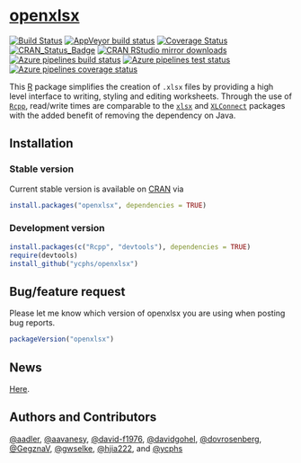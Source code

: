 [openxlsx](https://ycphs.github.io/openxlsx/)
========


[![Build Status](https://travis-ci.com/ycphs/openxlsx.svg?branch=master)](https://travis-ci.com/ycphs/openxlsx)
[![AppVeyor build status](https://ci.appveyor.com/api/projects/status/github/ycphs/openxlsx?branch=master&svg=true)](https://ci.appveyor.com/project/ycphs/openxlsx)
[![Coverage Status](https://codecov.io/github/ycphs/openxlsx/coverage.svg?branch=master)](https://codecov.io/github/ycphs/openxlsx?branch=master)
[![CRAN_Status_Badge](https://www.r-pkg.org/badges/version/openxlsx)](https://cran.r-project.org/package=openxlsx)
[![CRAN RStudio mirror downloads](https://cranlogs.r-pkg.org/badges/openxlsx)](https://cran.r-project.org/package=openxlsx)
[![Azure pipelines build status](https://img.shields.io/azure-devops/build/ycphs/openxlsx/2)](https://dev.azure.com/ycphs/openxlsx/_build/latest?definitionId=1&branchName=master)
[![Azure pipelines test status](https://img.shields.io/azure-devops/tests/ycphs/openxlsx/2?color=brightgreen&compact_message)](https://dev.azure.com/ycphs/openxlsx/_build/latest?definitionId=1&branchName=Dev)
 [![Azure pipelines coverage status](https://img.shields.io/azure-devops/coverage/ycphs/openxlsx/2)](https://dev.azure.com/ycphs/openxlsx/_build/latest?definitionId=1&branchName=master)
 
 
 
This [R](https://www.R-project.org/) package simplifies the creation of `.xlsx` files by providing 
a high level interface to writing, styling and editing worksheets. Through the use of [`Rcpp`](https://CRAN.R-project.org/package=Rcpp), read/write times are comparable to the [`xlsx`](https://CRAN.R-project.org/package=xlsx) and
[`XLConnect`](https://CRAN.R-project.org/package=XLConnect) packages with the added benefit of removing the dependency on
Java. 

## Installation

### Stable version

Current stable version is available on
[CRAN](https://CRAN.R-project.org/) via

```R
install.packages("openxlsx", dependencies = TRUE)
```

### Development version
```R
install.packages(c("Rcpp", "devtools"), dependencies = TRUE)
require(devtools)
install_github("ycphs/openxlsx")
```

## Bug/feature request
Please let me know which version of openxlsx you are using when posting bug reports.
```R
packageVersion("openxlsx")
```



## News
[Here](https://raw.githubusercontent.com/ycphs/openxlsx/master/NEWS). 

## Authors and Contributors
[&#x0040;aadler](https://github.com/aadler), [&#x0040;aavanesy](https://github.com/aavanesy), [&#x0040;david-f1976](https://github.com/david-f1976), [&#x0040;davidgohel](https://github.com/davidgohel), [&#x0040;dovrosenberg](https://github.com/dovrosenberg), [&#x0040;GegznaV](https://github.com/GegznaV), [&#x0040;gwselke](https://github.com/gwselke), [&#x0040;hjia222](https://github.com/hjia222), and [&#x0040;ycphs](https://github.com/ycphs)
